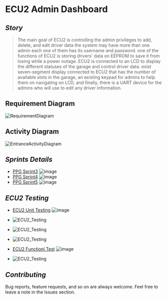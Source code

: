 # **ECU2 Admin Dashboard**

## *Story*
> The main goal of ECU2 is controlling the admin privileges to add, delete, and edit driver data the system may have more than one admin each one of them has its username and password. 
one of the functions of ECU2 is storing drivers' data on EEPROM to save it from losing while a power outage. ECU2 is connected to an LCD to display the different statuses of the garage and control driver data. exist seven-segment display connected to ECU2 that has the number of available slots in the garage, an existing keypad for admins to help them on navigating on LCD, and finally, there is a UART device for the admins who will use to edit any driver information.



## Requirement Diagram
![RequirementDiagram](https://drive.google.com/uc?export=download&id=1D-HaeaZ1ll_lFcaujsyvcEBnAye3uVzM)

## Activity Diagram
![EntranceActivityDiagram](https://drive.google.com/uc?export=download&id=12fqrO6AtuJiltrJExTgVR7MFuv0Td12y)

## *Sprints Details* 
- [PPG Sprint3]([Sprint3_Details](../SprintsDetails/Sprint_3/README.md)) ![image](https://progress-bar.dev/100/)
- [PPG Sprint4]([Sprint4_Details](../SprintsDetails/Sprint_4/README.md)) ![image](https://progress-bar.dev/100/)
- [PPG Sprint5]([Sprint5_Details](../SprintsDetails/Sprint_5_/README.md)) ![image](https://progress-bar.dev/100/)



## *ECU2 Testing*
- [ECU2 Unit Testing]([ECU2_Testing](TestCases/ECU2_AdminDashboard.xlsx)) ![image](https://progress-bar.dev/100/)
- ![ECU2_Testing](https://drive.google.com/uc?export=download&id=1kl0-AhxnfNEpgqPbQ-GWo2GPI3mTQuf_)
- ![ECU2_Testing](https://drive.google.com/uc?export=download&id=11qIEXYE6fNceYRcg_RkBHCu-HTtrYBKy)
- ![ECU2_Testing](https://drive.google.com/uc?export=download&id=1bARrP7q8o5haxn_hwQTGY75yM0c97XIv)
- [ECU2 Functionl Test]([ECU2_Testing](TestCases/ECU2_AdminDashboard.xlsx)) ![image](https://progress-bar.dev/70/)

- ![ECU2_Testing](https://drive.google.com/uc?export=download&id=1rbWdO4Xn1XJ5dIP7kanCAxpmOaOcdoDC)




## *Contributing*  
Bug reports, feature requests, and so on are always welcome. Feel free to leave a note in the Issues section.


